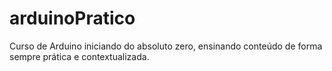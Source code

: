 # arduinoPratico
Curso de Arduino iniciando do absoluto zero, ensinando conteúdo de forma sempre prática e contextualizada.
